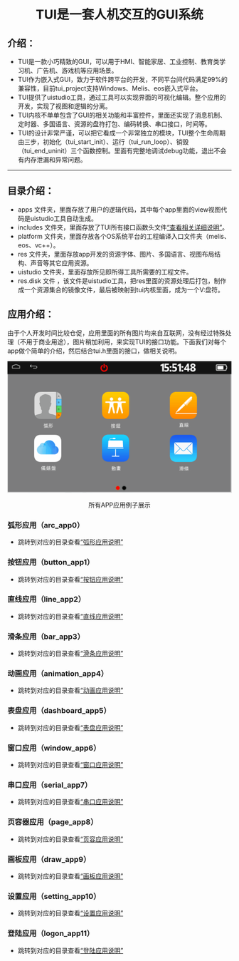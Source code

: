 <h1 align="center"> TUI是一套人机交互的GUI系统 </h1>

## 介绍：
* TUI是一款小巧精致的GUI，可以用于HMI、智能家居、工业控制、教育类学习机、广告机、游戏机等应用场景。
* TUI作为嵌入式GUI，致力于软件跨平台的开发，不同平台间代码满足99%的兼容性，目前tui_project支持Windows、Melis、eos嵌入式平台。
* TUI提供了uistudio工具，通过工具可以实现界面的可视化编辑。整个应用的开发，实现了视图和逻辑的分离。
* TUI内核不单单包含了GUI的相关功能和丰富控件，里面还实现了消息机制、定时器、多国语言、资源的盘符打包、编码转换、串口接口，时间等。
* TUI的设计非常严谨，可以把它看成一个非常独立的模块，TUI整个生命周期由三步，初始化（tui_start_init）、运行（tui_run_loop）、销毁（tui_end_uninit）三个函数控制。里面有完整地调试debug功能，退出不会有内存泄漏和异常问题。

---

## 目录介绍：
* apps			文件夹，里面存放了用户的逻辑代码，其中每个app里面的view视图代码是uistudio工具自动生成。
* includes	文件夹，里面存放了TUI所有接口函数头文件[“查看相关详细说明”](https://github.com/TUISYS/tui_project/blob/main/includes/)。
* platform	文件夹，里面存放各个OS系统平台的工程编译入口文件夹（melis、eos、vc++）。
* res				文件夹，里面存放app开发的资源字体、图片、多国语言、视图布局结构、声音等其它应用资源。
* uistudio	文件夹，里面存放所见即所得工具所需要的工程文件。
* res.disk	文件	，该文件是uistudio工具，把res里面的资源处理后打包，制作成一个资源集合的镜像文件，最后被映射到tui内核里面，成为一个V:盘符。

## 应用介绍：
由于个人开发时间比较仓促，应用里面的所有图片均来自互联网，没有经过特殊处理（不用于商业用途），图片稍加利用，来实现TUI的接口功能。下面我们对每个app做个简单的介绍，然后结合tui.h里面的接口，做相关说明。
<p align="center">
<img src="https://github.com/TUISYS/image/blob/main/home.gif">
</p>
<p align="center">
所有APP应用例子展示
</p>

### 弧形应用（arc_app0）
* 跳转到对应的目录查看[“弧形应用说明”](https://github.com/TUISYS/tui_project/blob/main/apps/arc_app0/)
### 按钮应用（button_app1）
* 跳转到对应的目录查看[“按钮应用说明”](https://github.com/TUISYS/tui_project/blob/main/apps/button_app1/)
### 直线应用（line_app2）
* 跳转到对应的目录查看[“直线应用说明”](https://github.com/TUISYS/tui_project/blob/main/apps/line_app2/)
### 滑条应用（bar_app3）
* 跳转到对应的目录查看[“滑条应用说明”](https://github.com/TUISYS/tui_project/blob/main/apps/bar_app3/)
### 动画应用（animation_app4）
* 跳转到对应的目录查看[“动画应用说明”](https://github.com/TUISYS/tui_project/blob/main/apps/animation_app4/)
### 表盘应用（dashboard_app5）
* 跳转到对应的目录查看[“表盘应用说明”](https://github.com/TUISYS/tui_project/blob/main/apps/dashboard_app5/)
### 窗口应用（window_app6）
* 跳转到对应的目录查看[“窗口应用说明”](https://github.com/TUISYS/tui_project/blob/main/apps/window_app6/)
### 串口应用（serial_app7）
* 跳转到对应的目录查看[“串口应用说明”](https://github.com/TUISYS/tui_project/blob/main/apps/serial_app7/)
### 页容器应用（page_app8）
* 跳转到对应的目录查看[“页容应用说明”](https://github.com/TUISYS/tui_project/blob/main/apps/page_app8/)
### 画板应用（draw_app9）
* 跳转到对应的目录查看[“画板应用说明”](https://github.com/TUISYS/tui_project/blob/main/apps/draw_app9/)
### 设置应用（setting_app10）
* 跳转到对应的目录查看[“设置应用说明”](https://github.com/TUISYS/tui_project/blob/main/apps/setting_app10/)
### 登陆应用（logon_app11）
* 跳转到对应的目录查看[“登陆应用说明”](https://github.com/TUISYS/tui_project/blob/main/apps/logon_app11/)
